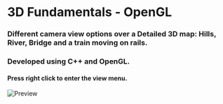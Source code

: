 # 3D Fundamentals - OpenGL
### Different camera view options over a Detailed 3D map: Hills, River, Bridge and a train moving on rails.
### Developed using C++ and OpenGL.
#### Press right click to enter the view menu.
![Preview](https://user-images.githubusercontent.com/75164307/194235364-5557eb02-5d61-4ce5-9715-a79747eb0ab4.jpg)

